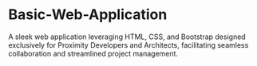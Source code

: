# Basic-Web-Application
A sleek web application leveraging HTML, CSS, and Bootstrap designed exclusively for Proximity Developers and Architects, facilitating seamless collaboration and streamlined project management.
